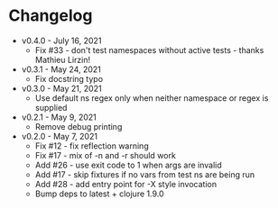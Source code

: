 Changelog
===========

* v0.4.0 - July 16, 2021
  * Fix #33 - don't test namespaces without active tests - thanks Mathieu Lirzin!
* v0.3.1 - May 24, 2021
  * Fix docstring typo
* v0.3.0 - May 21, 2021
  * Use default ns regex only when neither namespace or regex is supplied
* v0.2.1 - May 9, 2021
  * Remove debug printing
* v0.2.0 - May 7, 2021
  * Fix #12 - fix reflection warning
  * Fix #17 - mix of -n and -r should work
  * Add #26 - use exit code to 1 when args are invalid
  * Add #17 - skip fixtures if no vars from test ns are being run
  * Add #28 - add entry point for -X style invocation
  * Bump deps to latest + clojure 1.9.0

